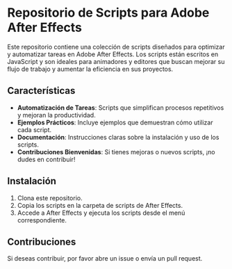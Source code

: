 # Repositorio de Scripts para Adobe After Effects

Este repositorio contiene una colección de scripts diseñados para optimizar y automatizar tareas en Adobe After Effects. Los scripts están escritos en JavaScript y son ideales para animadores y editores que buscan mejorar su flujo de trabajo y aumentar la eficiencia en sus proyectos.

## Características

- **Automatización de Tareas**: Scripts que simplifican procesos repetitivos y mejoran la productividad.
- **Ejemplos Prácticos**: Incluye ejemplos que demuestran cómo utilizar cada script.
- **Documentación**: Instrucciones claras sobre la instalación y uso de los scripts.
- **Contribuciones Bienvenidas**: Si tienes mejoras o nuevos scripts, ¡no dudes en contribuir!

## Instalación

1. Clona este repositorio.
2. Copia los scripts en la carpeta de scripts de After Effects.
3. Accede a After Effects y ejecuta los scripts desde el menú correspondiente.

## Contribuciones

Si deseas contribuir, por favor abre un issue o envía un pull request.
